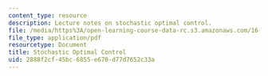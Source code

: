 ```yaml
---
content_type: resource
description: Lecture notes on stochastic optimal control.
file: /media/https%3A/open-learning-course-data-rc.s3.amazonaws.com/16-323-principles-of-optimal-control-spring-2008/2888f2cf45bc6855e670d77d7652c33a_lec12.pdf
file_type: application/pdf
resourcetype: Document
title: Stochastic Optimal Control
uid: 2888f2cf-45bc-6855-e670-d77d7652c33a
---
```

